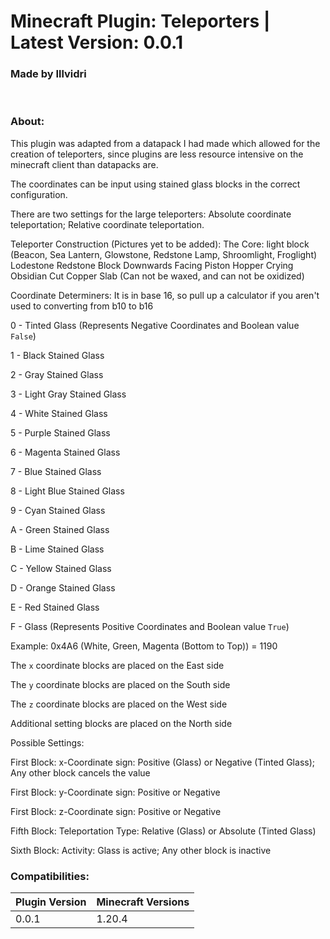 # Minecraft Plugin: Teleporters | Latest Version: 0.0.1
### Made by Illvidri
</br>

### About:
This plugin was adapted from a datapack I had made which allowed for the creation of teleporters, since plugins are less resource intensive on the minecraft client than datapacks are.

The coordinates can be input using stained glass blocks in the correct configuration.

There are two settings for the large teleporters: Absolute coordinate teleportation; Relative coordinate teleportation.
</br>

Teleporter Construction (Pictures yet to be added):
The Core:
light block (Beacon, Sea Lantern, Glowstone, Redstone Lamp, Shroomlight, Froglight)
Lodestone
Redstone Block
Downwards Facing Piston
Hopper
Crying Obsidian
Cut Copper Slab (Can not be waxed, and can not be oxidized)

Coordinate Determiners:
It is in base 16, so pull up a calculator if you aren't used to converting from b10 to b16

0 - Tinted Glass (Represents Negative Coordinates and Boolean value `False`)

1 - Black Stained Glass

2 - Gray Stained Glass

3 - Light Gray Stained Glass

4 - White Stained Glass

5 - Purple Stained Glass

6 - Magenta Stained Glass

7 - Blue Stained Glass

8 - Light Blue Stained Glass

9 - Cyan Stained Glass

A - Green Stained Glass

B - Lime Stained Glass

C - Yellow Stained Glass

D - Orange Stained Glass

E - Red Stained Glass

F - Glass (Represents Positive Coordinates and Boolean value `True`)

Example: 0x4A6 (White, Green, Magenta (Bottom to Top)) = 1190

The `x` coordinate blocks are placed on the East side

The `y` coordinate blocks are placed on the South side

The `z` coordinate blocks are placed on the West side

Additional setting blocks are placed on the North side

Possible Settings:

First Block: x-Coordinate sign: Positive (Glass) or Negative (Tinted Glass); Any other block cancels the value

First Block: y-Coordinate sign: Positive or Negative

First Block: z-Coordinate sign: Positive or Negative

Fifth Block: Teleportation Type: Relative (Glass) or Absolute (Tinted Glass)

Sixth Block: Activity: Glass is active; Any other block is inactive

### Compatibilities:
| Plugin Version | Minecraft Versions |
| -------------- | ------------------ |
| 0.0.1          | 1.20.4             |


